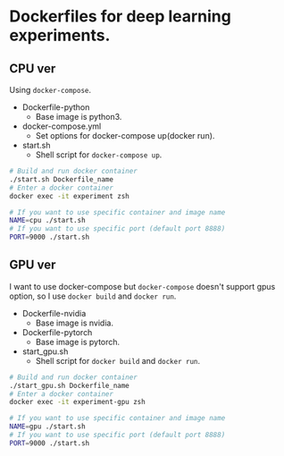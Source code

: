 # Dockerfiles for deep learning experiments.

## CPU ver

Using `docker-compose`.

* Dockerfile-python
  * Base image is python3.
* docker-compose.yml
  * Set options for docker-compose up(docker run).
* start.sh
  * Shell script for `docker-compose up`.

```bash
# Build and run docker container
./start.sh Dockerfile_name
# Enter a docker container
docker exec -it experiment zsh

# If you want to use specific container and image name
NAME=cpu ./start.sh
# If you want to use specific port (default port 8888)
PORT=9000 ./start.sh
```

## GPU ver

I want to use docker-compose but `docker-compose` doesn't support gpus option,
so I use `docker build` and `docker run`.

* Dockerfile-nvidia
  * Base image is nvidia.
* Dockerfile-pytorch
  * Base image is pytorch.
* start\_gpu.sh
  * Shell script for `docker build` and `docker run`.

```bash
# Build and run docker container
./start_gpu.sh Dockerfile_name
# Enter a docker container
docker exec -it experiment-gpu zsh

# If you want to use specific container and image name
NAME=gpu ./start.sh
# If you want to use specific port (default port 8888)
PORT=9000 ./start.sh
```
